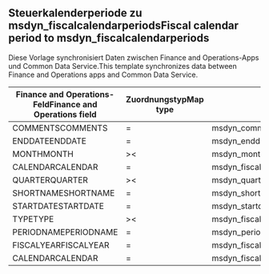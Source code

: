 ## <a name="fiscal-calendar-period-to-msdyn_fiscalcalendarperiods"></a><span data-ttu-id="abe7d-101">Steuerkalenderperiode zu msdyn_fiscalcalendarperiods</span><span class="sxs-lookup"><span data-stu-id="abe7d-101">Fiscal calendar period to msdyn_fiscalcalendarperiods</span></span>

<span data-ttu-id="abe7d-102">Diese Vorlage synchronisiert Daten zwischen Finance and Operations-Apps und Common Data Service.</span><span class="sxs-lookup"><span data-stu-id="abe7d-102">This template synchronizes data between Finance and Operations apps and Common Data Service.</span></span>

<span data-ttu-id="abe7d-103">Finance and Operations-Feld</span><span class="sxs-lookup"><span data-stu-id="abe7d-103">Finance and Operations field</span></span> | <span data-ttu-id="abe7d-104">Zuordnungstyp</span><span class="sxs-lookup"><span data-stu-id="abe7d-104">Map type</span></span> | <span data-ttu-id="abe7d-105">Anderes Dynamics 365-Feld</span><span class="sxs-lookup"><span data-stu-id="abe7d-105">Other Dynamics 365 field</span></span> | <span data-ttu-id="abe7d-106">Standardwert</span><span class="sxs-lookup"><span data-stu-id="abe7d-106">Default value</span></span>
---|---|---|---
<span data-ttu-id="abe7d-107">COMMENTS</span><span class="sxs-lookup"><span data-stu-id="abe7d-107">COMMENTS</span></span> | = | <span data-ttu-id="abe7d-108">msdyn_comments</span><span class="sxs-lookup"><span data-stu-id="abe7d-108">msdyn_comments</span></span> | 
<span data-ttu-id="abe7d-109">ENDDATE</span><span class="sxs-lookup"><span data-stu-id="abe7d-109">ENDDATE</span></span> | = | <span data-ttu-id="abe7d-110">msdyn_enddate</span><span class="sxs-lookup"><span data-stu-id="abe7d-110">msdyn_enddate</span></span> | 
<span data-ttu-id="abe7d-111">MONTH</span><span class="sxs-lookup"><span data-stu-id="abe7d-111">MONTH</span></span> | >< | <span data-ttu-id="abe7d-112">msdyn_month</span><span class="sxs-lookup"><span data-stu-id="abe7d-112">msdyn_month</span></span> | 
<span data-ttu-id="abe7d-113">CALENDAR</span><span class="sxs-lookup"><span data-stu-id="abe7d-113">CALENDAR</span></span> | = | <span data-ttu-id="abe7d-114">msdyn_fiscalcalendar.msdyn_calendar</span><span class="sxs-lookup"><span data-stu-id="abe7d-114">msdyn_fiscalcalendar.msdyn_calendar</span></span> | 
<span data-ttu-id="abe7d-115">QUARTER</span><span class="sxs-lookup"><span data-stu-id="abe7d-115">QUARTER</span></span> | >< | <span data-ttu-id="abe7d-116">msdyn_quarter</span><span class="sxs-lookup"><span data-stu-id="abe7d-116">msdyn_quarter</span></span> | 
<span data-ttu-id="abe7d-117">SHORTNAME</span><span class="sxs-lookup"><span data-stu-id="abe7d-117">SHORTNAME</span></span> | = | <span data-ttu-id="abe7d-118">msdyn_shortname</span><span class="sxs-lookup"><span data-stu-id="abe7d-118">msdyn_shortname</span></span> | 
<span data-ttu-id="abe7d-119">STARTDATE</span><span class="sxs-lookup"><span data-stu-id="abe7d-119">STARTDATE</span></span> | = | <span data-ttu-id="abe7d-120">msdyn_startdate</span><span class="sxs-lookup"><span data-stu-id="abe7d-120">msdyn_startdate</span></span> | 
<span data-ttu-id="abe7d-121">TYPE</span><span class="sxs-lookup"><span data-stu-id="abe7d-121">TYPE</span></span> | >< | <span data-ttu-id="abe7d-122">msdyn_fiscalperiodtype</span><span class="sxs-lookup"><span data-stu-id="abe7d-122">msdyn_fiscalperiodtype</span></span> | 
<span data-ttu-id="abe7d-123">PERIODNAME</span><span class="sxs-lookup"><span data-stu-id="abe7d-123">PERIODNAME</span></span> | = | <span data-ttu-id="abe7d-124">msdyn_periodname</span><span class="sxs-lookup"><span data-stu-id="abe7d-124">msdyn_periodname</span></span> | 
<span data-ttu-id="abe7d-125">FISCALYEAR</span><span class="sxs-lookup"><span data-stu-id="abe7d-125">FISCALYEAR</span></span> | = | <span data-ttu-id="abe7d-126">msdyn_fiscalcalendaryear.msdyn_name</span><span class="sxs-lookup"><span data-stu-id="abe7d-126">msdyn_fiscalcalendaryear.msdyn_name</span></span> | 
<span data-ttu-id="abe7d-127">CALENDAR</span><span class="sxs-lookup"><span data-stu-id="abe7d-127">CALENDAR</span></span> | = | <span data-ttu-id="abe7d-128">msdyn_fiscalcalendaryear.msdyn_fiscalcalendarname</span><span class="sxs-lookup"><span data-stu-id="abe7d-128">msdyn_fiscalcalendaryear.msdyn_fiscalcalendarname</span></span> | 

